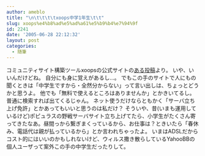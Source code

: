 ```yaml
---
author: ameblo
title: "\n\t\t\t\txoops中学1年生\t\t"
slug: xoops%e4%b8%ad%e5%ad%a61%e5%b9%b4%e7%94%9f
id: 2241
date: '2005-06-28 22:12:32'
layout: post
categories:
  - 随筆
---
```


コミュニティサイト構築ツールxoopsの公式サイトの[ある投稿](http://jp.xoops.org/modules/newbb/viewtopic.php?topic_id=9656&forum=11&post_id=46388#forumpost46388)より。 いや、いいんだけどね。 自分にも身に覚えがあるし…。 でもこの手のサイトで人にもの聞くときは「中学生ですから・全然分からない」って言い出しは、ちょっとどうかと思うよ。 他でも「無料で使えるところはありませんか」とかきいてるし。普通に検索すれば出てくるじゃん。 ネット使うだけならともかく「サーバ立ち上げ免許」とかあってもいいと思うのは私だけ？ そういや、昔(いまも運用しているけど)ポピュラスの野戦サーバサイト立ち上げてたら、小学生がたくさん寄ってきたなあ。昼間っから繋ぎまくっているから、お仕事は？ときいたら「春休み、電話代は親が払っているから」とか言われちゃったよ。 いまはADSLだからコスト的にはいいのかもしれないけど、ウィルス撒き散らしているYahooBBの個人ユーザって案外この手の中学生だったりして。